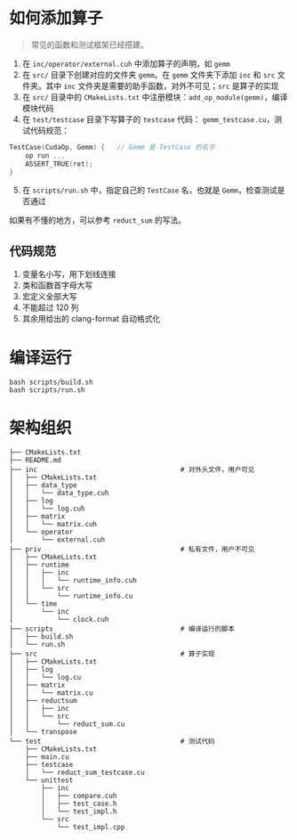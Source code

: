 # 如何添加算子

> 常见的函数和测试框架已经搭建。

1. 在 `inc/operator/external.cuh` 中添加算子的声明，如 `gemm`
2. 在 `src/` 目录下创建对应的文件夹 `gemm`。在 `gemm` 文件夹下添加 `inc` 和 `src` 文件夹。其中 `inc` 文件夹是需要的助手函数，对外不可见；`src` 是算子的实现
3. 在 `src/` 目录中的 `CMakeLists.txt` 中注册模块：`add_op_module(gemm)`，编译模块代码
4. 在 `test/testcase` 目录下写算子的 `testcase` 代码： `gemm_testcase.cu`，测试代码规范：

```cpp
TestCase(CudaOp, Gemm) {   // Gemm 是 TestCase 的名字
    op run ...
    ASSERT_TRUE(ret);
}
```

5. 在 `scripts/run.sh` 中，指定自己的 `TestCase` 名，也就是 `Gemm`，检查测试是否通过

如果有不懂的地方，可以参考 `reduct_sum` 的写法。

## 代码规范

1. 变量名小写，用下划线连接
2. 类和函数首字母大写
3. 宏定义全部大写
4. 不能超过 120 列
5. 其余用给出的 clang-format 自动格式化

# 编译运行

```
bash scripts/build.sh
bash scripts/run.sh
```

# 架构组织

```
├── CMakeLists.txt
├── README.md
├── inc                                    # 对外头文件，用户可见
│   ├── CMakeLists.txt
│   ├── data_type
│   │   └── data_type.cuh
│   ├── log
│   │   └── log.cuh
│   ├── matrix
│   │   └── matrix.cuh
│   └── operator
│       └── external.cuh
├── priv                                   # 私有文件，用户不可见
│   ├── CMakeLists.txt
│   ├── runtime
│   │   ├── inc
│   │   │   └── runtime_info.cuh
│   │   └── src
│   │       └── runtime_info.cu
│   └── time
│       └── inc
│           └── clock.cuh
├── scripts                                # 编译运行的脚本
│   ├── build.sh
│   └── run.sh
├── src                                    # 算子实现
│   ├── CMakeLists.txt
│   ├── log
│   │   └── log.cu
│   ├── matrix
│   │   └── matrix.cu
│   ├── reductsum
│   │   ├── inc
│   │   └── src
│   │       └── reduct_sum.cu
│   └── transpose
└── test                                   # 测试代码
    ├── CMakeLists.txt
    ├── main.cu
    ├── testcase
    │   └── reduct_sum_testcase.cu
    └── unittest
        ├── inc
        │   ├── compare.cuh
        │   ├── test_case.h
        │   └── test_impl.h
        └── src
            └── test_impl.cpp
```